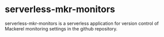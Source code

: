 # serverless-mkr-monitors
serverless-mkr-monitors is a serverless application for version control of Mackerel monitoring settings in the github repository.
